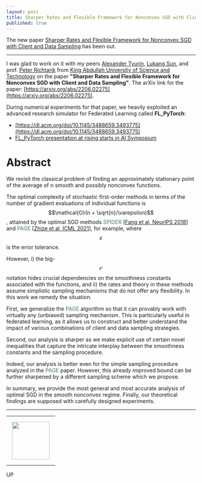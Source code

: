 ```yaml
---
layout: post
title: Sharper Rates and Flexible Framework for Nonconvex SGD with Client and Data Sampling
published: true
---
```


The new paper [Sharper Rates and Flexible Framework for Nonconvex SGD with Client and Data Sampling](https://arxiv.org/abs/2206.02275) has been out.

---

I was glad to work on it with my peers [Alexander Tyurin](https://k3nfalt.github.io/), [Lukang Sun](https://lukangsun.github.io/), and prof. [Peter Richtarik](https://richtarik.org/) from [King Abdullah University of Science and Technology](https://cemse.kaust.edu.sa/) on the paper **"Sharper Rates and Flexible Framework for Nonconvex SGD with Client and Data Sampling"**.
The arXiv link for the paper: [https://arxiv.org/abs/2206.02275](https://arxiv.org/abs/2206.02275).

During numerical experiments for that paper, we heavily exploited an advanced research simulator for Federated Learning called **FL_PyTorch**:

* [https://dl.acm.org/doi/10.1145/3488659.3493775](https://dl.acm.org/doi/10.1145/3488659.3493775)
* [FL_PyTorch presentation at rising starts in AI Symposium](https://burlachenkok.github.io/FL_PyTorch-presentation-at-rising-starts-in-AI-Symposium/) 

# Abstract

We revisit the classical problem of finding an approximately stationary point of the average of n smooth and possibly nonconvex functions.
 
The optimal complexity of stochastic first-order methods in terms of the number of gradient evaluations of individual functions is $$\mathcal{O}(n + \sqrt{n}/\varepsilon)$$, attained by the optimal SGD methods <span style="color:rgb(74,126,104)">SPIDER</span> [[Fang et al, NeurIPS 2018](https://arxiv.org/abs/1807.01695)] and <span style="color:rgb(74,126,104)">PAGE</span> [[Zhize et al, ICML 2021](https://arxiv.org/abs/2008.10898)], for example, where $$\varepsilon$$ is the error tolerance. 

However, i) the big-$$\mathcal{O}$$ notation hides crucial dependencies on the smoothness constants associated with the functions, and ii) the rates and theory in these methods assume simplistic sampling mechanisms that do not offer any flexibility. In this work we remedy the situation. 

First, we generalize the <span style="color:rgb(74,126,104)">PAGE</span> algorithm so that it can provably work with virtually any (unbiased) sampling mechanism. 
This is particularly useful in federated learning, as it allows us to construct and better understand the impact of various combinations of client and data sampling strategies. 

Second, our analysis is sharper as we make explicit use of certain novel inequalities that capture the intricate interplay between the smoothness constants and the sampling procedure. 

Indeed, our analysis is better even for the simple sampling procedure analyzed in the <span style="color:rgb(74,126,104)">PAGE</span> paper. However, this already improved bound can be further sharpened by a different sampling scheme which we propose. 

In summary, we provide the most general and most accurate analysis of optimal SGD in the smooth nonconvex regime. Finally, our theoretical findings are supposed with carefully designed experiments.

---

<table>
<tr>
<td style="padding: 15px; text-align:center; vertical-align:middle"> <img height="100px" src="https://burlachenkok.github.io/materials/KAUST-logo.png"/> </td> 
</tr>
</table>

UP
